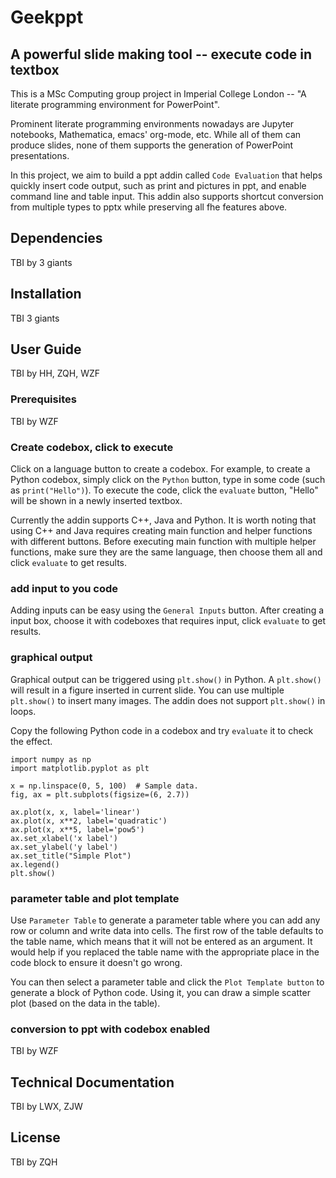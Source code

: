 # Geekppt

## A powerful slide making tool -- execute code in textbox

This is a MSc Computing group project in Imperial College London -- "A literate programming environment for PowerPoint". 

Prominent literate programming environments nowadays are Jupyter notebooks, Mathematica, emacs' org-mode, etc. While all of them can produce slides, none of them supports the generation of PowerPoint presentations. 

In this project, we aim to build a ppt addin called ```Code Evaluation``` that helps quickly insert code output, such as print and pictures in ppt, and enable command line and table input. This addin also supports shortcut conversion from multiple types to pptx while preserving all fhe features above.

## Dependencies

TBI by 3 giants

## Installation

TBI 3 giants

## User Guide

TBI by HH, ZQH, WZF
### Prerequisites

TBI by WZF

### Create codebox, click to execute

Click on a language button to create a codebox. For example, to create a Python codebox, simply click on the ```Python``` button, type in some code (such as ```print("Hello")```). To execute the code, click the ```evaluate``` button, "Hello" will be shown in a newly inserted textbox. 

Currently the addin supports C++, Java and Python. It is worth noting that using C++ and Java requires creating main function and helper functions with different buttons. Before executing main function with multiple helper functions, make sure they are the same language, then choose them all and click ```evaluate``` to get results. 

### add input to you code

Adding inputs can be easy using the ```General Inputs``` button. After creating a input box, choose it with codeboxes that requires input, click ```evaluate``` to get results. 

### graphical output

Graphical output can be triggered using ```plt.show()``` in Python. A ```plt.show()``` will result in a figure inserted in current slide. You can use multiple ```plt.show()``` to insert many images. The addin does not support ```plt.show()``` in loops.

Copy the following Python code in a codebox and try ```evaluate``` it to check the effect.

```
import numpy as np
import matplotlib.pyplot as plt

x = np.linspace(0, 5, 100)  # Sample data.
fig, ax = plt.subplots(figsize=(6, 2.7))

ax.plot(x, x, label='linear')
ax.plot(x, x**2, label='quadratic')
ax.plot(x, x**5, label='pow5') 
ax.set_xlabel('x label')
ax.set_ylabel('y label')
ax.set_title("Simple Plot")
ax.legend()
plt.show()
```

### parameter table and plot template

Use ```Parameter Table``` to generate a parameter table where you can add any row or column and write data into cells. The first row of the table defaults to the table name, which means that it will not be entered as an argument. It would help if you replaced the table name with the appropriate place in the code block to ensure it doesn't go wrong.

You can then select a parameter table and click the ```Plot Template button``` to generate a block of Python code. Using it, you can draw a simple scatter plot (based on the data in the table).

### conversion to ppt with codebox enabled

TBI by WZF

## Technical Documentation

TBI by LWX, ZJW

## License

TBI by ZQH
